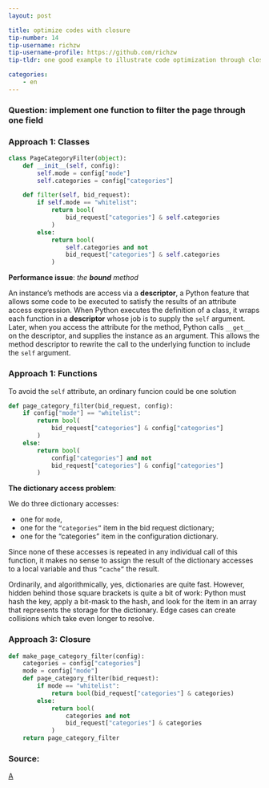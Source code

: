 ```yaml
---
layout: post

title: optimize codes with closure
tip-number: 14
tip-username: richzw
tip-username-profile: https://github.com/richzw
tip-tldr: one good example to illustrate code optimization through closure

categories:
    - en
---
```


### Question: implement one function to filter the page through one field

### Approach 1: Classes

```python
class PageCategoryFilter(object):
    def __init__(self, config):
        self.mode = config["mode"]
        self.categories = config["categories"]

    def filter(self, bid_request):
        if self.mode == "whitelist":
            return bool(
                bid_request["categories"] & self.categories
            )
        else:
            return bool(
                self.categories and not
                bid_request["categories"] & self.categories
            )
```

**Performance issue**: _the **bound** method_

An instance’s methods are access via a **descriptor**, a Python feature that allows some code to be executed to satisfy the results of 
an attribute access expression. When Python executes the definition of a class, it wraps each function in a **descriptor** 
whose job is to supply the `self` argument. Later, when you access the attribute for the method, Python calls `__get__` on the descriptor,
and supplies the instance as an argument. This allows the method descriptor to rewrite the call to the underlying function to include the `self` argument.

### Approach 1: Functions

To avoid the `self` attribute, an ordinary funcion could be one solution

```python
def page_category_filter(bid_request, config):
    if config["mode"] == "whitelist":
        return bool(
            bid_request["categories"] & config["categories"]
        )
    else:
        return bool(
            config["categories"] and not
            bid_request["categories"] & config["categories"]
        )
```

**The dictionary access problem**:

We do three dictionary accesses: 
- one for `mode`, 
- one for the `“categories”` item in the bid request dictionary; 
- one for the “categories” item in the configuration dictionary. 

Since none of these accesses is repeated in any individual call of this function, it makes no sense to assign the result of
the dictionary accesses to a local variable and thus `“cache”` the result.

Ordinarily, and algorithmically, yes, dictionaries are quite fast. However, hidden behind those square brackets is quite a bit of work:
Python must hash the key, apply a bit-mask to the hash, and look for the item in an array that represents the storage for the dictionary. 
Edge cases can create collisions which take even longer to resolve. 

### Approach 3: Closure

```python
def make_page_category_filter(config):
    categories = config["categories"]
    mode = config["mode"]
    def page_category_filter(bid_request):
        if mode == "whitelist":
            return bool(bid_request["categories"] & categories)
        else:
            return bool(
                categories and not
                bid_request["categories"] & categories
            )
    return page_category_filter
```

### Source:

[A](http://tech.magnetic.com/2015/05/optimize-python-with-closures.html)

